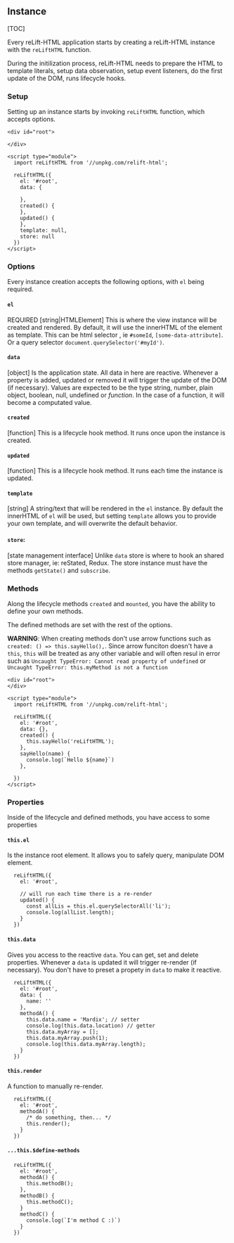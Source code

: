 ## Instance

[TOC]

Every reLift-HTML application starts by creating a reLift-HTML instance with the `reLiftHTML` function.

During the initilization process, reLift-HTML needs to prepare the HTML to template literals, setup data observation, setup event listeners, do the first update of the DOM, runs lifecycle hooks.


### Setup

Setting up an instance starts by invoking `reLiftHTML` function, which accepts options.


```
<div id="root">

</div>

<script type="module">
  import reLiftHTML from '//unpkg.com/relift-html';

  reLiftHTML({
    el: '#root',
    data: {

    },
    created() {
    },
    updated() {
    },
    template: null,
    store: null
  })
</script>
```

### Options

Every instance creation accepts the following options, with `el` being required.


#### **`el`**
REQUIRED [string|HTMLElement] 
This is where the view instance will be created and rendered. By default, it will use the innerHTML of the element as template.
This can be html selector , ie `#someId`, `[some-data-attribute]`. Or a query selector `document.querySelector('#myId')`. 


####  **`data`**
[object]
Is the application state. All data in here are reactive. Whenever a property is added, updated or removed it will trigger the update of the DOM (if necessary).
Values are expected to be the type string, number, plain object, boolean, null, undefined or *function*. 
In the case of a function, it will become a computated value.

#### **`created`**
[function]
This is a lifecycle hook method. It runs once upon the instance is created. 

#### **`updated`**
[function]
This is a lifecycle hook method. It runs each time the instance is updated. 

#### **`template`**
[string] 
A string/text that will be rendered in the `el` instance. By default the innerHTML of `el` will be used, but setting `template` allows you to provide your own template, and will overwrite the default behavior.  

#### **`store`**: 
[state management interface]
Unlike `data` store is where to hook an shared store manager, ie: reStated, Redux. The store instance must have the methods `getState()` and `subscribe`. 


### Methods

Along the lifecycle methods `created` and `mounted`, you have the ability to define your own methods.

The defined methods are set with the rest of the options.

**WARNING**: 
When creating methods don't use arrow functions such as `created: () => this.sayHello(),`. Since arrow funciton doesn't have a `this`, `this` will be treated as any other variable and will often resul in error such as `Uncaught TypeError: Cannot read property of undefined` or `Uncaught TypeError: this.myMethod is not a function` 

```
<div id="root">
</div>

<script type="module">
  import reLiftHTML from '//unpkg.com/relift-html';

  reLiftHTML({
    el: '#root',
    data: {},
    created() {
      this.sayHello('reLiftHTML');
    },
    sayHello(name) {
      console.log(`Hello ${name}`)
    },

  })
</script>
```


### Properties

Inside of the lifecycle and defined methods, you have access to some properties

#### **`this.el`**
Is the instance root element. It allows you to safely query, manipulate DOM element.

```
  reLiftHTML({
    el: '#root',

    // will run each time there is a re-render
    updated() {
      const allLis = this.el.querySelectorAll('li');
      console.log(allList.length);
    }
  })
```

#### **`this.data`** 
Gives you access to the reactive `data`. You can get, set and delete properties.
Whenever a `data` is updated it will trigger re-render (if necessary). You don't have to preset a propety in `data` to make it reactive.


```
  reLiftHTML({
    el: '#root',
    data: {
      name: ''
    },
    methodA() {
      this.data.name = 'Mardix'; // setter
      console.log(this.data.location) // getter
      this.data.myArray = [];
      this.data.myArray.push(1);
      console.log(this.data.myArray.length);
    }
  })
```

#### **`this.render`**
A function to manually re-render.

```
  reLiftHTML({
    el: '#root',
    methodA() {
      /* do something, then... */
      this.render();
    }
  })
```

#### **`...this.$define-methods`** 

```
  reLiftHTML({
    el: '#root',
    methodA() {
      this.methodB();
    },
    methodB() {
      this.methodC();
    }
    methodC() {
      console.log(`I'm method C :)`)
    }
  })
```